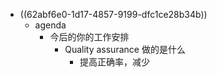 - ((62abf6e0-1d17-4857-9199-dfc1ce28b34b))
	- agenda
		- 今后的你的工作安排
			- Quality assurance 做的是什么
				- 提高正确率，减少
